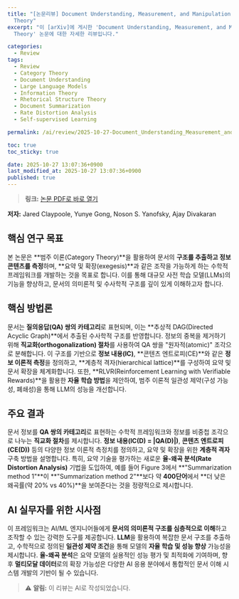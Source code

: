 ```yaml
---
title: "[논문리뷰] Document Understanding, Measurement, and Manipulation Using Category
  Theory"
excerpt: "이 [arXiv]에 게시한 'Document Understanding, Measurement, and Manipulation Using Category
  Theory' 논문에 대한 자세한 리뷰입니다."

categories:
  - Review
tags:
  - Review
  - Category Theory
  - Document Understanding
  - Large Language Models
  - Information Theory
  - Rhetorical Structure Theory
  - Document Summarization
  - Rate Distortion Analysis
  - Self-supervised Learning

permalink: /ai/review/2025-10-27-Document_Understanding_Measurement_and_Manipulation_Using_Category_Theory/

toc: true
toc_sticky: true

date: 2025-10-27 13:07:36+0900
last_modified_at: 2025-10-27 13:07:36+0900
published: true
---
```

> **링크:** [논문 PDF로 바로 열기](https://arxiv.org/abs/2510.21553)

**저자:** Jared Claypoole, Yunye Gong, Noson S. Yanofsky, Ajay Divakaran



## 핵심 연구 목표
본 논문은 **범주 이론(Category Theory)**을 활용하여 문서의 **구조를 추출하고 정보 콘텐츠를 측정**하며, **요약 및 확장(exegesis)**과 같은 조작을 가능하게 하는 수학적 프레임워크를 개발하는 것을 목표로 합니다. 이를 통해 대규모 사전 학습 모델(LLMs)의 기능을 향상하고, 문서의 의미론적 및 수사학적 구조를 깊이 있게 이해하고자 합니다.

## 핵심 방법론
문서는 **질의응답(QA) 쌍의 카테고리**로 표현되며, 이는 **추상적 DAG(Directed Acyclic Graph)**에서 추출된 수사학적 구조를 반영합니다. 정보의 중복을 제거하기 위해 **직교화(orthogonalization) 절차**를 사용하여 QA 쌍을 "원자적(atomic)" 조각으로 분해합니다. 이 구조를 기반으로 **정보 내용(IC)**, **콘텐츠 엔트로피(CE)**와 같은 **정보 이론적 측정**을 정의하고, **계층적 격자(hierarchical lattice)**를 구성하여 요약 및 문서 확장을 체계화합니다. 또한, **RLVR(Reinforcement Learning with Verifiable Rewards)**을 활용한 **자율 학습 방법**을 제안하여, 범주 이론적 일관성 제약(구성 가능성, 폐쇄성)을 통해 LLM의 성능을 개선합니다.

## 주요 결과
문서 정보를 **QA 쌍의 카테고리**로 표현하는 수학적 프레임워크와 정보를 비중첩 조각으로 나누는 **직교화 절차**를 제시합니다. **정보 내용(IC(D) = |QA(D)|)**, **콘텐츠 엔트로피(CE(D))** 등의 다양한 정보 이론적 측정치를 정의하고, 요약 및 확장을 위한 **계층적 격자** 구축 방법을 설명합니다. 특히, 요약 기술을 평가하는 새로운 **율-왜곡 분석(Rate Distortion Analysis)** 기법을 도입하여, 예를 들어 Figure 3에서 **"Summarization method 1"**이 **"Summarization method 2"**보다 약 **400단어**에서 **더 낮은 왜곡률(약 20% vs 40%)**을 보여준다는 것을 정량적으로 제시합니다.

## AI 실무자를 위한 시사점
이 프레임워크는 AI/ML 엔지니어들에게 **문서의 의미론적 구조를 심층적으로 이해**하고 조작할 수 있는 강력한 도구를 제공합니다. **LLM**을 활용하여 복잡한 문서 구조를 추출하고, 수학적으로 정의된 **일관성 제약 조건**을 통해 모델의 **자율 학습 및 성능 향상** 가능성을 제시합니다. **율-왜곡 분석**은 요약 모델의 실용적인 성능 평가 및 최적화에 기여하며, 향후 **멀티모달 데이터**로의 확장 가능성은 다양한 AI 응용 분야에서 통합적인 문서 이해 시스템 개발의 기반이 될 수 있습니다.

> ⚠️ **알림:** 이 리뷰는 AI로 작성되었습니다.